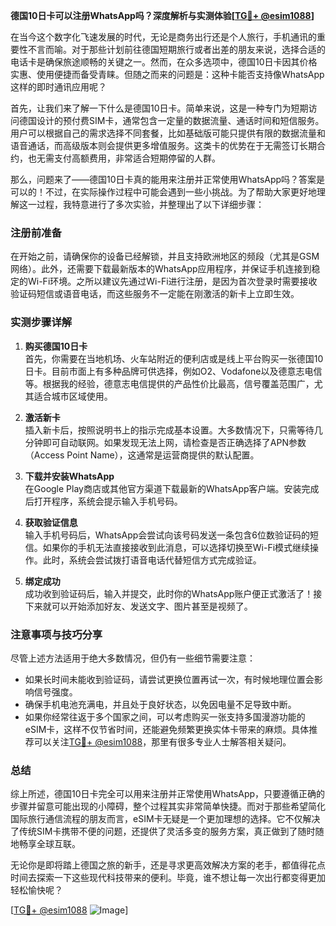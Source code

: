**德国10日卡可以注册WhatsApp吗？深度解析与实测体验[[TG💪+ @esim1088](https://t.me/s/esim1088)]**

在当今这个数字化飞速发展的时代，无论是商务出行还是个人旅行，手机通讯的重要性不言而喻。对于那些计划前往德国短期旅行或者出差的朋友来说，选择合适的电话卡是确保旅途顺畅的关键之一。然而，在众多选项中，德国10日卡因其价格实惠、使用便捷而备受青睐。但随之而来的问题是：这种卡能否支持像WhatsApp这样的即时通讯应用呢？

首先，让我们来了解一下什么是德国10日卡。简单来说，这是一种专门为短期访问德国设计的预付费SIM卡，通常包含一定量的数据流量、通话时间和短信服务。用户可以根据自己的需求选择不同套餐，比如基础版可能只提供有限的数据流量和语音通话，而高级版本则会提供更多增值服务。这类卡的优势在于无需签订长期合约，也无需支付高额费用，非常适合短期停留的人群。

那么，问题来了——德国10日卡真的能用来注册并正常使用WhatsApp吗？答案是可以的！不过，在实际操作过程中可能会遇到一些小挑战。为了帮助大家更好地理解这一过程，我特意进行了多次实验，并整理出了以下详细步骤：

### 注册前准备

在开始之前，请确保你的设备已经解锁，并且支持欧洲地区的频段（尤其是GSM网络）。此外，还需要下载最新版本的WhatsApp应用程序，并保证手机连接到稳定的Wi-Fi环境。之所以建议先通过Wi-Fi进行注册，是因为首次登录时需要接收验证码短信或语音电话，而这些服务不一定能在刚激活的新卡上立即生效。

### 实测步骤详解

1. **购买德国10日卡**  
   首先，你需要在当地机场、火车站附近的便利店或是线上平台购买一张德国10日卡。目前市面上有多种品牌可供选择，例如O2、Vodafone以及德意志电信等。根据我的经验，德意志电信提供的产品性价比最高，信号覆盖范围广，尤其适合城市区域使用。

2. **激活新卡**  
   插入新卡后，按照说明书上的指示完成基本设置。大多数情况下，只需等待几分钟即可自动联网。如果发现无法上网，请检查是否正确选择了APN参数（Access Point Name），这通常是运营商提供的默认配置。

3. **下载并安装WhatsApp**  
   在Google Play商店或其他官方渠道下载最新的WhatsApp客户端。安装完成后打开程序，系统会提示输入手机号码。

4. **获取验证信息**  
   输入手机号码后，WhatsApp会尝试向该号码发送一条包含6位数验证码的短信。如果你的手机无法直接接收到此消息，可以选择切换至Wi-Fi模式继续操作。此时，系统会尝试拨打语音电话代替短信方式完成验证。

5. **绑定成功**  
   成功收到验证码后，输入并提交，此时你的WhatsApp账户便正式激活了！接下来就可以开始添加好友、发送文字、图片甚至是视频了。

### 注意事项与技巧分享

尽管上述方法适用于绝大多数情况，但仍有一些细节需要注意：
- 如果长时间未能收到验证码，请尝试更换位置再试一次，有时候地理位置会影响信号强度。
- 确保手机电池充满电，并且处于良好状态，以免因电量不足导致中断。
- 如果你经常往返于多个国家之间，可以考虑购买一张支持多国漫游功能的eSIM卡，这样不仅节省时间，还能避免频繁更换实体卡带来的麻烦。具体推荐可以关注[TG💪+ @esim1088](https://t.me/s/esim1088)，那里有很多专业人士解答相关疑问。

### 总结

综上所述，德国10日卡完全可以用来注册并正常使用WhatsApp，只要遵循正确的步骤并留意可能出现的小障碍，整个过程其实非常简单快捷。而对于那些希望简化国际旅行通信流程的朋友而言，eSIM卡无疑是一个更加理想的选择。它不仅解决了传统SIM卡携带不便的问题，还提供了灵活多变的服务方案，真正做到了随时随地畅享全球互联。

无论你是即将踏上德国之旅的新手，还是寻求更高效解决方案的老手，都值得花点时间去探索一下这些现代科技带来的便利。毕竟，谁不想让每一次出行都变得更加轻松愉快呢？

[[TG💪+ @esim1088](https://t.me/s/esim1088) ![Image](https://i.postimg.cc/4NQfJmqS/Snipaste-2025-05-13-00-14-12.png)]